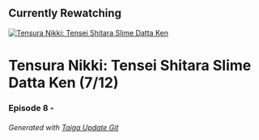 ﻿
## Currently Rewatching

[![Tensura Nikki: Tensei Shitara Slime Datta Ken](https://s4.anilist.co/file/anilistcdn/media/anime/cover/medium/bx116741-rfUHo8Vh4WYF.jpg)](https://anilist.co/anime/116741)

# Tensura Nikki: Tensei Shitara Slime Datta Ken (7/12)

### Episode 8 - 

###### *Generated with [Taiga Update Git](https://github.com/nike4613/taiga-update-git)*